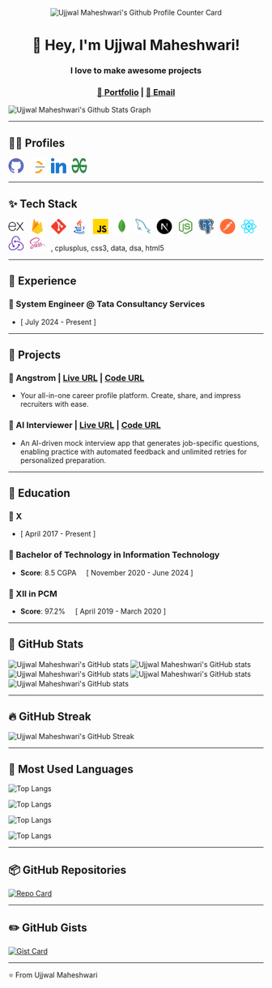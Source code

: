 <div align="center">

![Ujjwal Maheshwari's Github Profile Counter Card](https://profile-counter.glitch.me/ujjwal2327/count.svg)

# 👋 Hey, I'm Ujjwal Maheshwari!

### I love to make awesome projects

### [🔗 Portfolio](https://angstrom.vercel.app/users/ujjwal) | [📧 Email](mailto:ujjwal2327@gmail.com)

</div>

![Ujjwal Maheshwari's Github Stats Graph](https://github-readme-activity-graph-mnex.vercel.app/graph?username=ujjwal&bg_color=transparent&color=00b8b5&line=eb008b&point=FFFFFF&area=true&hide_border=true&hide_title=true)

---  

## 🧑‍💻 Profiles
[<img src="https://raw.githubusercontent.com/Ujjwal2327/Angstrom/889d140895e3d72c6c2c135b3a7d0319b9e4bfa8/public/icons/profiles/github.svg" alt="GitHub" width="30" height="30" title=GitHub />](https://github.com/ujjwal2327)&nbsp;&nbsp;
[<img src="https://raw.githubusercontent.com/Ujjwal2327/Angstrom/889d140895e3d72c6c2c135b3a7d0319b9e4bfa8/public/icons/profiles/leetcode.svg" alt="LeetCode" width="30" height="30" title=LeetCode />](https://leetcode.com/ujjwal2327)&nbsp;&nbsp;
[<img src="https://raw.githubusercontent.com/Ujjwal2327/Angstrom/889d140895e3d72c6c2c135b3a7d0319b9e4bfa8/public/icons/profiles/linkedin.svg" alt="LinkedIn" width="30" height="30" title=LinkedIn />](https://www.linkedin.com/in/ujjwal2327)&nbsp;&nbsp;
[<img src="https://raw.githubusercontent.com/Ujjwal2327/Angstrom/889d140895e3d72c6c2c135b3a7d0319b9e4bfa8/public/icons/profiles/geeksforgeeks.svg" alt="Geeks for Geeks" width="30" height="30" title=Geeks for Geeks />](https://geeksforgeeks.org/user/ujjwal2327)&nbsp;&nbsp;

---  

## ✨ Tech Stack
[<img src="https://raw.githubusercontent.com/Ujjwal2327/Angstrom/889d140895e3d72c6c2c135b3a7d0319b9e4bfa8/public/icons/categorizedSkills/backend_dev/express.svg" alt="express" width="30" height="30" title=express />](https://expressjs.com)&nbsp;&nbsp;
[<img src="https://raw.githubusercontent.com/Ujjwal2327/Angstrom/889d140895e3d72c6c2c135b3a7d0319b9e4bfa8/public/icons/categorizedSkills/baas/firebase.svg" alt="firebase" width="30" height="30" title=firebase />](https://firebase.google.com/)&nbsp;&nbsp;
[<img src="https://raw.githubusercontent.com/Ujjwal2327/Angstrom/889d140895e3d72c6c2c135b3a7d0319b9e4bfa8/public/icons/categorizedSkills/other/git.svg" alt="git" width="30" height="30" title=git />](https://git-scm.com/)&nbsp;&nbsp;
[<img src="https://raw.githubusercontent.com/Ujjwal2327/Angstrom/889d140895e3d72c6c2c135b3a7d0319b9e4bfa8/public/icons/categorizedSkills/language/java.svg" alt="java" width="30" height="30" title=java />](https://www.java.com)&nbsp;&nbsp;
[<img src="https://raw.githubusercontent.com/Ujjwal2327/Angstrom/889d140895e3d72c6c2c135b3a7d0319b9e4bfa8/public/icons/categorizedSkills/language/javascript.svg" alt="javascript" width="30" height="30" title=javascript />](https://developer.mozilla.org/en-US/docs/Web/JavaScript)&nbsp;&nbsp;
[<img src="https://raw.githubusercontent.com/Ujjwal2327/Angstrom/889d140895e3d72c6c2c135b3a7d0319b9e4bfa8/public/icons/categorizedSkills/database/mongodb.svg" alt="mongodb" width="30" height="30" title=mongodb />](https://www.mongodb.com/)&nbsp;&nbsp;
[<img src="https://raw.githubusercontent.com/Ujjwal2327/Angstrom/889d140895e3d72c6c2c135b3a7d0319b9e4bfa8/public/icons/categorizedSkills/database/mysql.svg" alt="mysql" width="30" height="30" title=mysql />](https://www.mysql.com/)&nbsp;&nbsp;
[<img src="https://raw.githubusercontent.com/Ujjwal2327/Angstrom/889d140895e3d72c6c2c135b3a7d0319b9e4bfa8/public/icons/categorizedSkills/static_site_generator/nextjs.svg" alt="nextjs" width="30" height="30" title=nextjs />](https://nextjs.org/)&nbsp;&nbsp;
[<img src="https://raw.githubusercontent.com/Ujjwal2327/Angstrom/889d140895e3d72c6c2c135b3a7d0319b9e4bfa8/public/icons/categorizedSkills/backend_dev/nodejs.svg" alt="nodejs" width="30" height="30" title=nodejs />](https://nodejs.org)&nbsp;&nbsp;
[<img src="https://raw.githubusercontent.com/Ujjwal2327/Angstrom/889d140895e3d72c6c2c135b3a7d0319b9e4bfa8/public/icons/categorizedSkills/database/postgresql.svg" alt="postgresql" width="30" height="30" title=postgresql />](https://www.postgresql.org)&nbsp;&nbsp;
[<img src="https://raw.githubusercontent.com/Ujjwal2327/Angstrom/889d140895e3d72c6c2c135b3a7d0319b9e4bfa8/public/icons/categorizedSkills/software/postman.svg" alt="postman" width="30" height="30" title=postman />](https://postman.com)&nbsp;&nbsp;
[<img src="https://raw.githubusercontent.com/Ujjwal2327/Angstrom/889d140895e3d72c6c2c135b3a7d0319b9e4bfa8/public/icons/categorizedSkills/frontend_dev/react.svg" alt="react" width="30" height="30" title=react />](https://react.dev)&nbsp;&nbsp;
[<img src="https://raw.githubusercontent.com/Ujjwal2327/Angstrom/889d140895e3d72c6c2c135b3a7d0319b9e4bfa8/public/icons/categorizedSkills/frontend_dev/redux.svg" alt="redux" width="30" height="30" title=redux />](https://redux.js.org)&nbsp;&nbsp;
[<img src="https://raw.githubusercontent.com/Ujjwal2327/Angstrom/889d140895e3d72c6c2c135b3a7d0319b9e4bfa8/public/icons/categorizedSkills/frontend_dev/sass.svg" alt="sass" width="30" height="30" title=sass />](https://sass-lang.com)&nbsp;&nbsp;
, cplusplus, css3, data, dsa, html5

---  

## 💼 Experience  
### 🌟 System Engineer @ Tata Consultancy Services
- [ July 2024 - Present ]

---  

## 📁 Projects
### 🌟 Angstrom | [Live URL](https://angstrom.vercel.app/) | [Code URL](https://github.com/Ujjwal2327/Angstrom)
- Your all-in-one career profile platform. Create, share, and impress recruiters with ease.

### 🌟 AI Interviewer | [Live URL](https://ai-interviewer-ten.vercel.app/) | [Code URL](https://github.com/Ujjwal2327/AI-Interviewer)
- An AI-driven mock interview app that generates job-specific questions, enabling practice with automated feedback and unlimited retries for personalized preparation.

---  

## 🏫 Education
### 🌟 X
- [ April 2017 - Present ]

### 🌟 Bachelor of Technology in Information Technology
- **Score**: 8.5 CGPA &nbsp;&nbsp;&nbsp; [ November 2020 - June 2024 ]

### 🌟 XII in PCM
- **Score**: 97.2% &nbsp;&nbsp;&nbsp; [ April 2019 - March 2020 ]

---  

## 🚀 GitHub Stats  
<img align="center" src="https://github-readme-stats.vercel.app/api?username=ujjwal2327&theme=transparent&show_icons=true" alt="Ujjwal Maheshwari's GitHub stats" />

<img align="center" src="https://github-readme-stats.vercel.app/api?username=ujjwal2327&theme=transparent&show_icons=true&hide=contribs,prs" alt="Ujjwal Maheshwari's GitHub stats" />

<img align="center" src="https://github-readme-stats.vercel.app/api?username=ujjwal2327&theme=transparent&show_icons=true&show=reviews,discussions_started,discussions_answered,prs_merged,prs_merged_percentage" alt="Ujjwal Maheshwari's GitHub stats" />

<img align="center" src="https://github-readme-stats.vercel.app/api?username=ujjwal2327&theme=transparent&show_icons=true&rank_icon=percentile" alt="Ujjwal Maheshwari's GitHub stats" />

<img align="center" src="https://github-readme-stats.vercel.app/api?username=ujjwal2327&theme=transparent&show_icons=true&rank_icon=github" alt="Ujjwal Maheshwari's GitHub stats" />

---  

## 🔥 GitHub Streak  
![Ujjwal Maheshwari's GitHub Streak](https://streak-stats.demolab.com?user=ujjwal2327&theme=transparent)

---  

## 🧠 Most Used Languages
![Top Langs](https://github-readme-stats.vercel.app/api/top-langs/?username=ujjwal2327&theme=transparent)

![Top Langs](https://github-readme-stats.vercel.app/api/top-langs/?username=ujjwal2327&theme=transparent&layout=compact)

![Top Langs](https://github-readme-stats.vercel.app/api/top-langs/?username=ujjwal2327&theme=transparent&layout=donut-vertical)

![Top Langs](https://github-readme-stats.vercel.app/api/top-langs/?username=ujjwal2327&theme=transparent&hide_progress=true)

---  

## 📦 GitHub Repositories
[![Repo Card](https://github-readme-stats.vercel.app/api/pin/?username=ujjwal2327&theme=transparent&repo=ujjwal2327)](https://github.com/ujjwal2327/ujjwal2327/)

---  

## ✏️ GitHub Gists
[![Gist Card](https://github-readme-stats.vercel.app/api/gist?id=bbfce31e0217a3689c8d961a356cb10d&theme=transparent)](https://gist.github.com/Yizack/bbfce31e0217a3689c8d961a356cb10d/)

---  

⭐️ From Ujjwal Maheshwari

